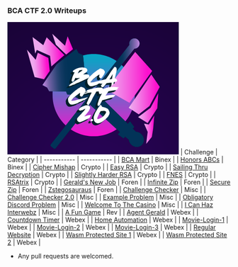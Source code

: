 ### BCA CTF 2.0 Writeups       
![pic](CTF.png)
| Challenge | Category |
| ----------- | ----------- |
| [BCA Mart](https://github.com/aadiiks/CTF-Writeups/tree/master/BCACTF2.0_2021/binex/BCAMart) | Binex |
| [Honors ABCs](https://github.com/aadiiks/CTF-Writeups/tree/master/BCACTF2.0_2021/binex/HonorsABCs) | Binex |
| [Cipher Mishap](https://github.com/aadiiks/CTF-Writeups/tree/master/BCACTF2.0_2021/crypto/CipherMishap) | Crypto |
| [Easy RSA](https://github.com/aadiiks/CTF-Writeups/tree/master/BCACTF2.0_2021/crypto/EasyRSA) | Crypto |
| [Sailing Thru Decryption](https://github.com/aadiiks/CTF-Writeups/tree/master/BCACTF2.0_2021/crypto/SailingThruDecryption) | Crypto |
| [Slightly Harder RSA](https://github.com/aadiiks/CTF-Writeups/tree/master/BCACTF2.0_2021/crypto/SlightlyHarderRSA) | Crypto |
| [FNES](https://github.com/aadiiks/CTF-Writeups/tree/master/BCACTF2.0_2021/crypto/FNES) | Crypto |
| [RSAtrix](https://github.com/aadiiks/CTF-Writeups/tree/master/BCACTF2.0_2021/crypto/RSAtrix) | Crypto |
| [Gerald's New Job](https://github.com/aadiiks/CTF-Writeups/tree/master/BCACTF2.0_2021/foren/Gerald's_New_Job) | Foren |
| [Infinite Zip](https://github.com/aadiiks/CTF-Writeups/tree/master/BCACTF2.0_2021/foren/Infinite_Zip) | Foren |
| [Secure Zip](https://github.com/aadiiks/CTF-Writeups/tree/master/BCACTF2.0_2021/foren/Secure_Zip) | Foren |
| [Zstegosauraus](https://github.com/aadiiks/CTF-Writeups/tree/master/BCACTF2.0_2021/foren/Zstegosaurus) | Foren |
| [Challenge Checker](https://github.com/aadiiks/CTF-Writeups/tree/master/BCACTF2.0_2021/misc/ChallengeChecker) | Misc |
| [Challenge Checker 2.0](https://github.com/aadiiks/CTF-Writeups/tree/master/BCACTF2.0_2021/misc/ChallengeChecker2.0) | Misc |
| [Example Problem](https://github.com/aadiiks/CTF-Writeups/tree/master/BCACTF2.0_2021/misc/ExampleProblem) | Misc |
| [Obligatory Discord Problem](https://github.com/aadiiks/CTF-Writeups/tree/master/BCACTF2.0_2021/misc/ObligatoryDiscordProblem)  | Misc |
| [Welcome To The Casino](https://github.com/aadiiks/CTF-Writeups/tree/master/BCACTF2.0_2021/misc/WelcomeToTheCasino) | Misc |
| [I Can Haz Interwebz](https://github.com/aadiiks/CTF-Writeups/tree/master/BCACTF2.0_2021/misc/iCanHaveInterwebz) | Misc |
| [A Fun Game](https://github.com/aadiiks/CTF-Writeups/tree/master/BCACTF2.0_2021/rev/AFunGame) | Rev |
| [Agent Gerald](https://github.com/aadiiks/CTF-Writeups/tree/master/BCACTF2.0_2021/webex/Agent_Gerald) | Webex |
| [Countdown Timer](https://github.com/aadiiks/CTF-Writeups/tree/master/BCACTF2.0_2021/webex/Countdown_Timer) | Webex |
| [Home Automation](https://github.com/aadiiks/CTF-Writeups/tree/master/BCACTF2.0_2021/webex/Home_Automation) | Webex |
| [Movie-Login-1](https://github.com/aadiiks/CTF-Writeups/tree/master/BCACTF2.0_2021/webex/Movie_Login_1) | Webex |
| [Movie-Login-2](https://github.com/aadiiks/CTF-Writeups/tree/master/BCACTF2.0_2021/webex/Movie_Login_2) | Webex |
| [Movie-Login-3](https://github.com/aadiiks/CTF-Writeups/tree/master/BCACTF2.0_2021/webex/Movie_Login_3) | Webex |
| [Regular Website](https://github.com/aadiiks/CTF-Writeups/tree/master/BCACTF2.0_2021/webex/Regular_Website) | Webex |
| [Wasm Protected Site 1](https://github.com/aadiiks/CTF-Writeups/tree/master/BCACTF2.0_2021/webex/Wasm_Protected_Site_1) | Webex |
| [Wasm Protected Site 2](https://github.com/aadiiks/CTF-Writeups/tree/master/BCACTF2.0_2021/webex/Wasm_Protected_Site_2) | Webex |

- Any pull requests are welcomed.
